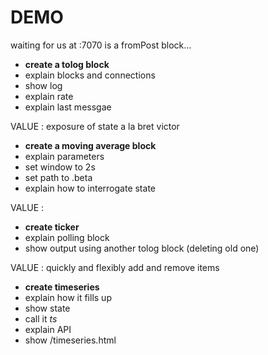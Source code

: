 # DEMO 

waiting for us at :7070 is a fromPost block...

 * **create a tolog block**
 * explain blocks and connections
 * show log
 * explain rate
 * explain last messgae

VALUE : exposure of state a la bret victor

 * **create a moving average block**
 * explain parameters
 * set window to 2s
 * set path to .beta
 * explain how to interrogate state

VALUE : 
 
 * **create ticker**
 * explain polling block
 * show output using another tolog block (deleting old one)

VALUE : quickly and flexibly add and remove items
 
 * **create timeseries**
 * explain how it fills up
 * show state 
 * call it _ts_
 * explain API
 * show /timeseries.html


